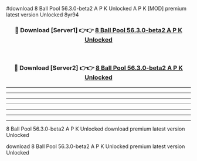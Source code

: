 #download 8 Ball Pool 56.3.0-beta2 A P K Unlocked  A P K [MOD] premium latest version Unlocked 8yr94 



<div align="center">
<h3>🔴 Download [Server1] 👉👉 <a href="https://apkdownload2.web.app/">8 Ball Pool 56.3.0-beta2 A P K Unlocked </a></h3><br>

<h3>🔴 Download [Server2] 👉👉 <a href="https://apkdownload2.web.app/">8 Ball Pool 56.3.0-beta2 A P K Unlocked </a></h3>
</div>





----------------------------------------------------------

----------------------------------------------------------

----------------------------------------------------------

----------------------------------------------------------

----------------------------------------------------------

----------------------------------------------------------

----------------------------------------------------------

8 Ball Pool 56.3.0-beta2 A P K Unlocked  download premium latest version Unlocked

download 8 Ball Pool 56.3.0-beta2 A P K Unlocked  premium latest version Unlocked
